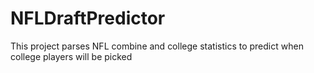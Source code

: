 # NFLDraftPredictor

This project parses NFL combine and college statistics to predict when college players will be picked
